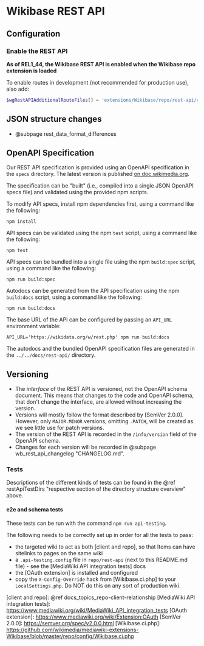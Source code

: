 # Wikibase REST API

## Configuration

### Enable the REST API

**As of REL1_44, the Wikibase REST API is enabled when the Wikibase repo extension is loaded**

To enable routes in development (not recommended for production use), also add:

```php
$wgRestAPIAdditionalRouteFiles[] = 'extensions/Wikibase/repo/rest-api/routes.dev.json';
```

## JSON structure changes

* @subpage rest_data_format_differences

## OpenAPI Specification

Our REST API specification is provided using an OpenAPI specification in the `specs` directory. The latest version is published [on doc.wikimedia.org](https://doc.wikimedia.org/Wikibase/master/js/rest-api/).

The specification can be "built" (i.e., compiled into a single JSON OpenAPI specs file) and validated using the provided npm scripts.

To modify API specs, install npm dependencies first, using a command like the following:

```
npm install
```

API specs can be validated using the npm `test` script, using a command like the following:

```
npm test
```

API specs can be bundled into a single file using the npm `build:spec` script, using a command like the following:

```
npm run build:spec
```

Autodocs can be generated from the API specification using the npm `build:docs` script, using a command like the following:

```
npm run build:docs
```

The base URL of the API can be configured by passing an `API_URL` environment variable:

```
API_URL='https://wikidata.org/w/rest.php' npm run build:docs
```

The autodocs and the bundled OpenAPI specification files are generated in the `../../docs/rest-api/` directory.

## Versioning

* The _interface_ of the REST API is versioned, not the OpenAPI schema document. This means that changes to the code and OpenAPI schema, that don't change the interface, are allowed without increasing the version.
* Versions will mostly follow the format described by [SemVer 2.0.0]. However, only `MAJOR.MINOR` versions, omitting `.PATCH`, will be created as we see little use for patch versions.
* The version of the REST API is recorded in the `/info/version` field of the OpenAPI schema.
* Changes for each version will be recorded in @subpage wb_rest_api_changelog "CHANGELOG.md".

### Tests

Descriptions of the different kinds of tests can be found in the @ref restApiTestDirs "respective section of the directory structure overview" above.

#### e2e and schema tests

These tests can be run with the command `npm run api-testing`.

The following needs to be correctly set up in order for all the tests to pass:
* the targeted wiki to act as both [client and repo], so that Items can have sitelinks to pages on the same wiki
* a `.api-testing.config` file in `repo/rest-api` (next to this README.md file) - see the [MediaWiki API integration tests] docs
* the [OAuth extension] is installed and configured
* copy the `X-Config-Override` hack from [Wikibase.ci.php] to your `LocalSettings.php`. Do NOT do this on any sort of production wiki.

[client and repo]: @ref docs_topics_repo-client-relationship
[MediaWiki API integration tests]: https://www.mediawiki.org/wiki/MediaWiki_API_integration_tests
[OAuth extension]: https://www.mediawiki.org/wiki/Extension:OAuth
[SemVer 2.0.0]: https://semver.org/spec/v2.0.0.html
[Wikibase.ci.php]: https://github.com/wikimedia/mediawiki-extensions-Wikibase/blob/master/repo/config/Wikibase.ci.php

